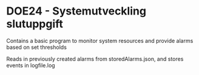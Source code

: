 # DOE24 - Systemutveckling slutuppgift
 Contains a basic program to monitor system resources and provide alarms based on set thresholds

Reads in previously created alarms from storedAlarms.json, and stores events in logfile.log
